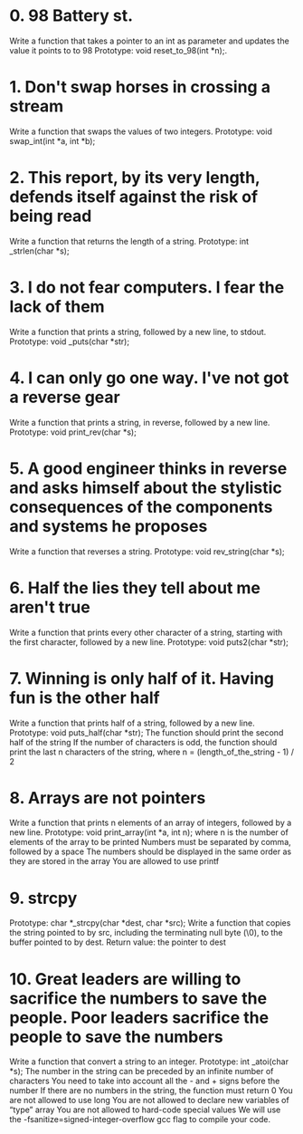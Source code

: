 # 0. 98 Battery st.
Write a function that takes a pointer to an int as parameter and updates the value it points to to 98
Prototype: void reset_to_98(int *n);.

# 1. Don't swap horses in crossing a stream
Write a function that swaps the values of two integers.
Prototype: void swap_int(int *a, int *b);

# 2. This report, by its very length, defends itself against the risk of being read
Write a function that returns the length of a string.
Prototype: int _strlen(char *s);

# 3. I do not fear computers. I fear the lack of them
Write a function that prints a string, followed by a new line, to stdout.
Prototype: void _puts(char *str);

# 4. I can only go one way. I've not got a reverse gear
Write a function that prints a string, in reverse, followed by a new line.
Prototype: void print_rev(char *s);

# 5. A good engineer thinks in reverse and asks himself about the stylistic consequences of the components and systems he proposes
Write a function that reverses a string.
Prototype: void rev_string(char *s);

# 6. Half the lies they tell about me aren't true
Write a function that prints every other character of a string, starting with the first character, followed by a new line.
Prototype: void puts2(char *str);

# 7. Winning is only half of it. Having fun is the other half
Write a function that prints half of a string, followed by a new line.
Prototype: void puts_half(char *str);
The function should print the second half of the string
If the number of characters is odd, the function should print the last n characters of the string, where n = (length_of_the_string - 1) / 2

# 8. Arrays are not pointers
Write a function that prints n elements of an array of integers, followed by a new line.
Prototype: void print_array(int *a, int n);
where n is the number of elements of the array to be printed
Numbers must be separated by comma, followed by a space
The numbers should be displayed in the same order as they are stored in the array
You are allowed to use printf

# 9. strcpy
Prototype: char *_strcpy(char *dest, char *src);
Write a function that copies the string pointed to by src, including the terminating null byte (\0), to the buffer pointed to by dest.
Return value: the pointer to dest

# 10. Great leaders are willing to sacrifice the numbers to save the people. Poor leaders sacrifice the people to save the numbers
Write a function that convert a string to an integer.
Prototype: int _atoi(char *s);
The number in the string can be preceded by an infinite number of characters
You need to take into account all the - and + signs before the number
If there are no numbers in the string, the function must return 0
You are not allowed to use long
You are not allowed to declare new variables of “type” array
You are not allowed to hard-code special values
We will use the -fsanitize=signed-integer-overflow gcc flag to compile your code.
